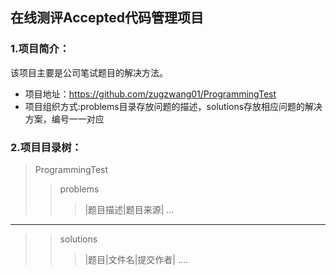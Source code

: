 ## **在线测评Accepted代码管理项目**
### 1.项目简介：
该项目主要是公司笔试题目的解决方法。
* 项目地址：https://github.com/zugzwang01/ProgrammingTest
* 项目组织方式:problems目录存放问题的描述，solutions存放相应问题的解决方案，编号一一对应
### 2.项目目录树：
>ProgrammingTest
>>problems
>>>|题目描述|题目来源|
>>>...
---
>>solutions
>>>|题目|文件名|提交作者|
>>>....
>
